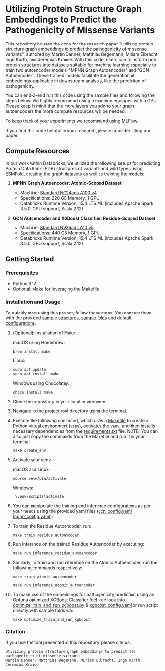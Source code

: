 # Utilizing Protein Structure Graph Embeddings to Predict the Pathogenicity of Missense Variants

This repository houses the code for the research paper "Utilizing protein structure graph embeddings to predict the pathogenicity of missense variants", authored by Martin Danner, Matthias Begemann, Miriam Elbracht, Ingo Kurth, and Jeremias Krause. With this code, users can transform pdb protein structures into datasets suitable for machine learning especially to train two autoencoder models: "MPNN Graph Autoencoder" and "GCN Autoencoder". These trained models facilitate the generation of embeddings applicable in downstream analysis, like the prediction of pathogenicity.

You can end-2-end run this code using the sample files and following the steps below. We highly recommend using a machine equipped with a GPU. Please keep in mind that the more layers you add to your graph autoencoders the more compute resources will be needed.

To keep track of your experiments we recommend using [MLFlow](https://mlflow.org/).

If you find this code helpful in your research, please consider citing our paper.

## Compute Resources

In our work within Databricks, we utilized the following setups for predicting Protein Data Bank (PDB) structures of variants and wild types using ESMFold, creating the graph datasets as well as training the models:

1. **MPNN Graph Autoencoder: Atomic-Scoped Dataset**

   - Machine: [Standard NC24ads A100 v4](https://learn.microsoft.com/en-us/azure/virtual-machines/sizes/gpu-accelerated/nca100v4-series?tabs=sizebasic)
   - Specifications: 220 GB Memory, 1 GPU
   - Databricks Runtime Version: 15.4 LTS ML (includes Apache Spark 3.5.0, GPU support, Scala 2.12)

2. **GCN Autoencoder and XGBoost Classifier: Residue-Scoped Dataset**
   - Machine: [Standard NV36ads A10 v5](https://learn.microsoft.com/en-us/azure/virtual-machines/sizes/gpu-accelerated/nvadsa10v5-series?tabs=sizebasic)
   - Specifications: 440 GB Memory, 1 GPU
   - Databricks Runtime Version: 15.4 LTS ML (includes Apache Spark 3.5.0, GPU support, Scala 2.12)

## Getting Started

### Prerequisites

- Python 3.12
- Optional: Make for leveraging the Makefile

### Installation and Usage

To quickly start using this project, follow these steps. You can test them with the provided [sample structures](./src/data/sample_structures/), [sample folds](./src/data/sample_folds/) and default [configurations](./src/configs/).

1. (Optional): Installation of Make

   macOS using Homebrew:

   ```
   brew install make
   ```

   Linux:

   ```
   sudo apt update
   sudo apt install make
   ```

   Windows using Chocolatey:

   ```
   choco install make
   ```

2. Clone the repository in your local environment.

3. Navigate to the project root directory using the terminal.

4. Execute the following command, which uses a [Makefile](./Makefile)
   to create a Python virtual environment (`venv`), activates the `venv`, and then installs necessary dependencies from the [requirements.txt](./requirements.txt) file. NOTE: You can also just copy the commands from the Makefile and run it in your terminal.

   ```
   make create_env
   ```

5. Activate your venv

   macOS and Linux:

   ```
   source venv/bin/activate
   ```

   Windows:

   ```
   .\venv\Scripts\activate
   ```

6. You can manipulate the training and inference configurations as per your needs using the provided yaml files ([gcn_config.yaml](./src/configs/gcn_config.yaml), [mpnn_config.yaml](./src/configs/mpnn_config.yaml)).

7. To train the Residue Autoencoder, run:

   ```
   make train_residue_autoencoder
   ```

8. Run inference on the trained Residue Autoencoder by executing:

   ```
   make run_inference_residue_autoencoder
   ```

9. Similarly, to train and run inference on the Atomic Autoencoder, run the following commands respectively:
   
   ```
   make train_atomic_autoencoder
   ```
   
   ```
   make run_inference_atomic_autoencoder
   ```

10. To make use of the embeddings for pathogenicity prediction using an Optuna optimized XGBoost Classifier feel free look into [optimize_train_and_run_xgboost.py](./src/optimize_train_and_run_xgboost.py) & [xgboost_config.yaml](./src/configs/xgboost_config.yaml) or run script directly with sample folds via:
   
      ```
      make optimize_train_and_run_xgboost
      ```

### Citation

If you use the tool presented in this repository, please cite us:

```
Utilizing protein structure graph embeddings to predict the pathogenicity of missense variants 
Martin Danner, Matthias Begemann, Miriam Elbracht, Ingo Kurth, Jeremias Krause
```

